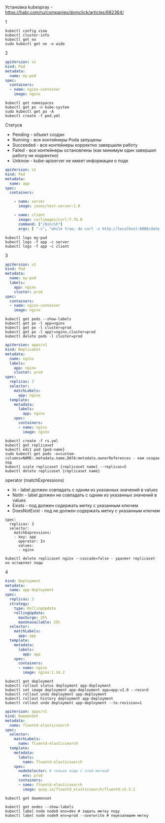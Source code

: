 Установка kubespray - https://habr.com/ru/companies/domclick/articles/682364/

1
```
kubectl config view
kubectl cluster-info
kubectl get no
sudo kubectl get no -o wide
```
2
```yml
apiVersion: v1
kind: Pod
metadata:
  name: my-pod
spec:
  containers:
  - name: nginx-conteiner
    image: nginx
```
```
kubectl get namespaces
kubectl get po -n kube-system
sudo kubectl get po -A
kubectl create -f pod.yml
```
Статусв
- Pending - объект создан
- Running - все контейнеры Poda запущены
- Succeeded - все контейнеры корректно завершили работу
- Failed - все контейнеры остановлены (как минимум один завершил работу не корректно)
- Unknow - kube-apiserver не имеет информации о поде
```yml
apiVersion: v1
kind: Pod
metadata:
  name: app
spec:
  containers:

    - name: server
      image: jooos/test-server:1.0

    - name: client
      image: curlimages/curl:7.76.0
      command: ["/bin/sh"]
      args: [ "-c", "while true; do curl -s http://localhost:8080/date;sleep 2;done" ]
```
```
kubectl logs my-pod
kubectl logs -f app -c server
kubectl logs -f app -c client
```
3
```yml
apiVersion: v1
kind: Pod
metadata:
  name: my-pod
  labels:
    app: nginx
    cluster: prod
spec:
  containers:
  - name: nginx-conteiner
    image: nginx
```
```
kubectl get pods --show-labels
kubectl get po -l app=nginx
kubectl get po -l cluster=prod
kubectl get po -l app!=nginx,cluster=prod
kubectl delete pods -l cluster=prod
```
```yml
apiVersion: apps/v1
kind: ReplicaSet
metadata:
  name: nginx
  labels:
    app: nginx
    cluster: prod
spec:
  replicas: 3
  selector:
    matchLabels:
      app: nginx
  template:
    metadata:
      labels:
        app: nginx
    spec:
      containers:
      - name: nginx
        image: nginx
```
```
kubectl create -f rs.yml
kubectl get replicaset
kubectl edit pod {pod-name}
sudo kubectl get pods -o=custom-columns=NAME:.metadata.name,DATA:metadata.ownerReferences - кем создан под
kubectl scale replicaset {replicaset name} --replicas=5
kubectl delete replicaset {replicaset name}
```
operator (matchExpressions)
- In - label должен совпадать с одним из указанных значений в values
- NotIn - label должен не совпадать с одним из указанных значений в values
- Exists - под должен содержать метку с указанным ключем
- DoesNotExist - под не должен содержать метку с указанным ключем
```
spec:
  replicas: 3
  selector:
    matchExpressions:
    - key: app
      operator: In
      values:
      - nginx
```
```
kubectl delete replicaset nginx --cascade=false - удаляет replicaset но оставляет поды
```
4
```yml
kind: Deployment
metadata:
  name: app-deployment
spec:
  replicas: 3
  strategy:
    type: RollingUpdate
    rollingUpdate:
      maxSurge: 25%
      maxUnavailable: 25%
  selector:
    matchLabels:
      app: app
  template:
    metadata:
      labels:
        app: app
    spec:
      containers:
      - name: nginx
        image: nginx:1.14.2
```
```
kubectl get deployment
kubectl rollout status deployment app-deployment
kubectl set image deployment app-deployment app=app:v2.0 --record
kubectl rollout undo deployment app-deployment
kubectl rollout history deployment app-deployment
kubectl rollout undo deployment app-deployment --to-revision=1
```
```yml
apiVersion: apps/v1
kind: DaemonSet
metadata:
  name: fluentd-elasticsearch
spec:
  selector:
    matchLabels:
      name: fluentd-elasticsearch
  template:
    metadata:
      labels:
        name: fluentd-elasticsearch
    spec:
      nodeSelector: # только поды с этой меткой
        env: prod
      containers:
      - name: fluentd-elasticsearch
        image: quay.io/fluentd_elasticsearch/fluentd:v2.5.2
```
```
kubectl get daemonset

kubectl get nodes --show-labels
kubectl label node node9 env=dev # задать метку поду
kubectl label node node9 env=prod --overwrite # перезапишем метку
```
